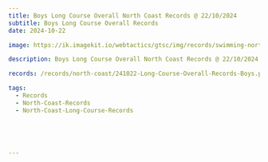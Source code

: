 ```yaml
---
title: Boys Long Course Overall North Coast Records @ 22/10/2024
subtitle: Boys Long Course Overall Records
date: 2024-10-22

image: https://ik.imagekit.io/webtactics/gtsc/img/records/swimming-north-coast-600x400.jpg

description: Boys Long Course Overall North Coast Records @ 22/10/2024

records: /records/north-coast/241022-Long-Course-Overall-Records-Boys.pdf

tags:
  - Records
  - North-Coast-Records
  - North-Coast-Long-Course-Records





---
```





